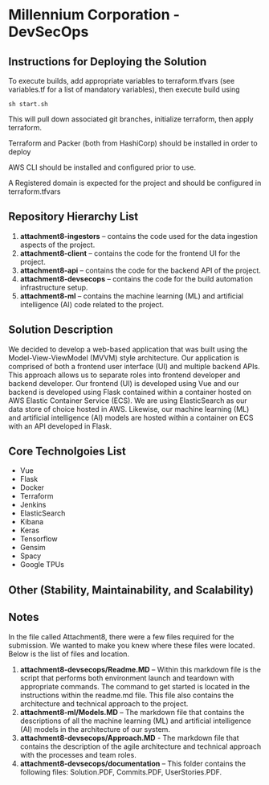 # Millennium Corporation - DevSecOps

## Instructions for Deploying the Solution
To execute builds, add appropriate variables to terraform.tfvars (see variables.tf for a list of mandatory variables), 
then execute build  using

```
sh start.sh
```

This will pull down associated git branches, initialize terraform, then apply terraform.

Terraform and Packer (both from HashiCorp) should be installed in order to deploy

AWS CLI should be installed and configured prior to use.

A Registered domain is expected for the project and should be configured in terraform.tfvars

## Repository Hierarchy List
1.	**attachment8-ingestors** – contains the code used for the data ingestion aspects of the project.
2.	**attachment8-client** – contains the code for the frontend UI for the project.
3.	**attachment8-api** – contains the code for the backend API of the project.
4.	**attachment8-devsecops** – contains the code for the build automation infrastructure setup.
5.	**attachment8-ml** – contains the machine learning (ML) and artificial intelligence (AI) code related to the project.

## Solution Description
We decided to develop a web-based application that was built using the Model-View-ViewModel (MVVM) style architecture. Our application is comprised of both a frontend user interface (UI) and multiple backend APIs. This approach allows us to separate roles into frontend developer and backend developer. Our frontend (UI) is developed using  Vue and our backend is developed using Flask contained within a container hosted on AWS Elastic Container Service (ECS). We are using ElasticSearch as our data store of choice hosted in AWS. Likewise, our machine learning (ML) and artificial intelligence (AI) models are hosted within a container on ECS with an API developed in Flask. 

## Core Technolgoies List
* Vue
* Flask
* Docker
* Terraform
* Jenkins
* ElasticSearch
* Kibana
* Keras
* Tensorflow
* Gensim
* Spacy
* Google TPUs

## Other (Stability, Maintainability, and Scalability)

## Notes
In the file called Attachment8, there were a few files required for the submission. We wanted to make you knew where these files were located. Below is the list of files and location.

1.	**attachment8-devsecops/Readme.MD** – Within this markdown file is the script that performs both environment launch and teardown with appropriate commands. The command to get started is located in the instructions within the readme.md file. This file also contains the architecture and technical approach to the project.
2.	**attachment8-ml/Models.MD** – The markdown file that contains the descriptions of all the machine learning (ML) and artificial intelligence (AI) models in the architecture of our system.
3.	**attachment8-devsecops/Approach.MD** - The markdown file that contains the description of the agile architecture and technical approach with the processes and team roles.
4.	**attachment8-devsecops/documentation** – This folder contains the following files: Solution.PDF, Commits.PDF, UserStories.PDF.

